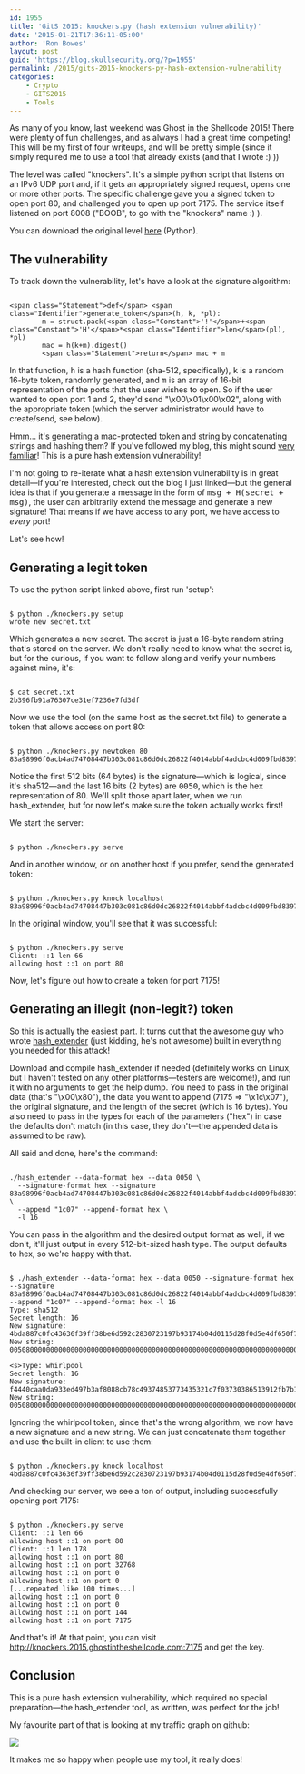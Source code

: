 ```yaml
---
id: 1955
title: 'GitS 2015: knockers.py (hash extension vulnerability)'
date: '2015-01-21T17:36:11-05:00'
author: 'Ron Bowes'
layout: post
guid: 'https://blog.skullsecurity.org/?p=1955'
permalink: /2015/gits-2015-knockers-py-hash-extension-vulnerability
categories:
    - Crypto
    - GITS2015
    - Tools
---
```


As many of you know, last weekend was Ghost in the Shellcode 2015! There were plenty of fun challenges, and as always I had a great time competing! This will be my first of four writeups, and will be pretty simple (since it simply required me to use a tool that already exists (and that I wrote :) ))

The level was called "knockers". It's a simple python script that listens on an IPv6 UDP port and, if it gets an appropriately signed request, opens one or more other ports. The specific challenge gave you a signed token to open port 80, and challenged you to open up port 7175. The service itself listened on port 8008 ("BOOB", to go with the "knockers" name :) ).

You can download the original level [here](https://blogdata.skullsecurity.org/knockers.py) (Python).

## The vulnerability

To track down the vulnerability, let's have a look at the signature algorithm:

```

<span class="Statement">def</span> <span class="Identifier">generate_token</span>(h, k, *pl):
        m = struct.pack(<span class="Constant">'!'</span>+<span class="Constant">'H'</span>*<span class="Identifier">len</span>(pl), *pl)
        mac = h(k+m).digest()
        <span class="Statement">return</span> mac + m
```

In that function, <tt>h</tt> is a hash function (sha-512, specifically), <tt>k</tt> is a random 16-byte token, randomly generated, and <tt>m</tt> is an array of 16-bit representation of the ports that the user wishes to open. So if the user wanted to open port 1 and 2, they'd send "\\x00\\x01\\x00\\x02", along with the appropriate token (which the server administrator would have to create/send, see below).

Hmm... it's generating a mac-protected token and string by concatenating strings and hashing them? If you've followed my blog, this might sound [very familiar](2012/everything-you-need-to-know-about-hash-length-extension-attacks)! This is a pure hash extension vulnerability!

I'm not going to re-iterate what a hash extension vulnerability is in great detail—if you're interested, check out the blog I just linked—but the general idea is that if you generate a message in the form of <tt>msg + H(secret + msg)</tt>, the user can arbitrarily extend the message and generate a new signature! That means if we have access to any port, we have access to *every* port!

Let's see how!

## Generating a legit token

To use the python script linked above, first run 'setup':

```

$ python ./knockers.py setup
wrote new secret.txt
```

Which generates a new secret. The secret is just a 16-byte random string that's stored on the server. We don't really need to know what the secret is, but for the curious, if you want to follow along and verify your numbers against mine, it's:

```

$ cat secret.txt
2b396fb91a76307ce31ef7236e7fd3df
```

Now we use the tool (on the same host as the secret.txt file) to generate a token that allows access on port 80:

```

$ python ./knockers.py newtoken 80
83a98996f0acb4ad74708447b303c081c86d0dc26822f4014abbf4adcbc4d009fbd8397aad82618a6d45de8d944d384542072d7a0f0cdb76b51e512d88de3eb20050
```

Notice the first 512 bits (64 bytes) is the signature—which is logical, since it's sha512—and the last 16 bits (2 bytes) are <tt>0050</tt>, which is the hex representation of 80. We'll split those apart later, when we run hash\_extender, but for now let's make sure the token actually works first!

We start the server:

```

$ python ./knockers.py serve
```

And in another window, or on another host if you prefer, send the generated token:

```

$ python ./knockers.py knock localhost 83a98996f0acb4ad74708447b303c081c86d0dc26822f4014abbf4adcbc4d009fbd8397aad82618a6d45de8d944d384542072d7a0f0cdb76b51e512d88de3eb20050
```

In the original window, you'll see that it was successful:

```

$ python ./knockers.py serve
Client: ::1 len 66
allowing host ::1 on port 80
```

Now, let's figure out how to create a token for port 7175!

## Generating an illegit (non-legit?) token

So this is actually the easiest part. It turns out that the awesome guy who wrote [hash\_extender](https://github.com/iagox86/hash_extender) (just kidding, he's not awesome) built in everything you needed for this attack!

Download and compile hash\_extender if needed (definitely works on Linux, but I haven't tested on any other platforms—testers are welcome!), and run it with no arguments to get the help dump. You need to pass in the original data (that's "\\x00\\x80"), the data you want to append (7175 => "\\x1c\\x07"), the original signature, and the length of the secret (which is 16 bytes). You also need to pass in the types for each of the parameters ("hex") in case the defaults don't match (in this case, they don't—the appended data is assumed to be raw).

All said and done, here's the command:

```

./hash_extender --data-format hex --data 0050 \
  --signature-format hex --signature 83a98996f0acb4ad74708447b303c081c86d0dc26822f4014abbf4adcbc4d009fbd8397aad82618a6d45de8d944d384542072d7a0f0cdb76b51e512d88de3eb2 \
  --append "1c07" --append-format hex \
  -l 16
```

You can pass in the algorithm and the desired output format as well, if we don't, it'll just output in every 512-bit-sized hash type. The output defaults to hex, so we're happy with that.

```

$ ./hash_extender --data-format hex --data 0050 --signature-format hex --signature 83a98996f0acb4ad74708447b303c081c86d0dc26822f4014abbf4adcbc4d009fbd8397aad82618a6d45de8d944d384542072d7a0f0cdb76b51e512d88de3eb2 --append "1c07" --append-format hex -l 16
Type: sha512
Secret length: 16
New signature: 4bda887c0fc43636f39ff38be6d592c2830723197b93174b04d0115d28f0d5e4df650f7c48d64f7ca26ef94c3387f0ca3bf606184c4524600557c7de36f1d894
New string: 005080000000000000000000000000000000000000000000000000000000000000000000000000000000000000000000000000000000000000000000000000000000000000000000000000000000000000000000000000000000000000000000000000000000000000000000000000901c07

<s>Type: whirlpool
Secret length: 16
New signature: f4440caa0da933ed497b3af8088cb78c49374853773435321c7f03730386513912fb7b165121c9d5fb0cb2b8a5958176c4abec35034c2041315bf064de26a659
New string: 0050800000000000000000000000000000000000000000000000000000000000000000000000000000000000000000901c07</s>
```

Ignoring the whirlpool token, since that's the wrong algorithm, we now have a new signature and a new string. We can just concatenate them together and use the built-in client to use them:

```

$ python ./knockers.py knock localhost 4bda887c0fc43636f39ff38be6d592c2830723197b93174b04d0115d28f0d5e4df650f7c48d64f7ca26ef94c3387f0ca3bf606184c4524600557c7de36f1d894005080000000000000000000000000000000000000000000000000000000000000000000000000000000000000000000000000000000000000000000000000000000000000000000000000000000000000000000000000000000000000000000000000000000000000000000000000901c07
```

And checking our server, we see a ton of output, including successfully opening port 7175:

```

$ python ./knockers.py serve
Client: ::1 len 66
allowing host ::1 on port 80
Client: ::1 len 178
allowing host ::1 on port 80
allowing host ::1 on port 32768
allowing host ::1 on port 0
allowing host ::1 on port 0
[...repeated like 100 times...]
allowing host ::1 on port 0
allowing host ::1 on port 0
allowing host ::1 on port 144
allowing host ::1 on port 7175
```

And that's it! At that point, you can visit http://knockers.2015.ghostintheshellcode.com:7175 and get the key.

## Conclusion

This is a pure hash extension vulnerability, which required no special preparation—the hash\_extender tool, as written, was perfect for the job!

My favourite part of that is looking at my traffic graph on github:

![](https://blogdata.skullsecurity.org/knockers-graph.png)

It makes me so happy when people use my tool, it really does!